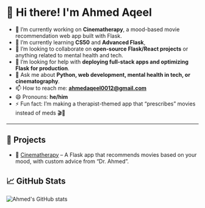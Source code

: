 # 👋 Hi there! I'm Ahmed Aqeel

- 🔭 I’m currently working on **Cinematherapy**, a mood-based movie recommendation web app built with Flask.
- 🌱 I’m currently learning **CS50** and  **Advanced Flask**, 
- 👯 I’m looking to collaborate on **open-source Flask/React projects** or anything related to mental health and tech.
- 🤔 I’m looking for help with **deploying full-stack apps and optimizing Flask for production**.
- 💬 Ask me about **Python, web development, mental health in tech, or cinematography**.
- 📫 How to reach me: **ahmedaqeel0012@gmail.com**
- 😄 Pronouns: **he/him**
- ⚡ Fun fact: I’m making a therapist-themed app that “prescribes” movies instead of meds 🎬🧠

---

## 🚀 Projects
- 🎥 [Cinematherapy]([https://github.com/your-username/cinematherapy](https://cinematherapy.onrender.com)) – A Flask app that recommends movies based on your mood, with custom advice from “Dr. Ahmed”.

## 📈 GitHub Stats
![Ahmed's GitHub stats](https://github-readme-stats.vercel.app/api?username=ahmedaqeel&show_icons=true&theme=radical)

